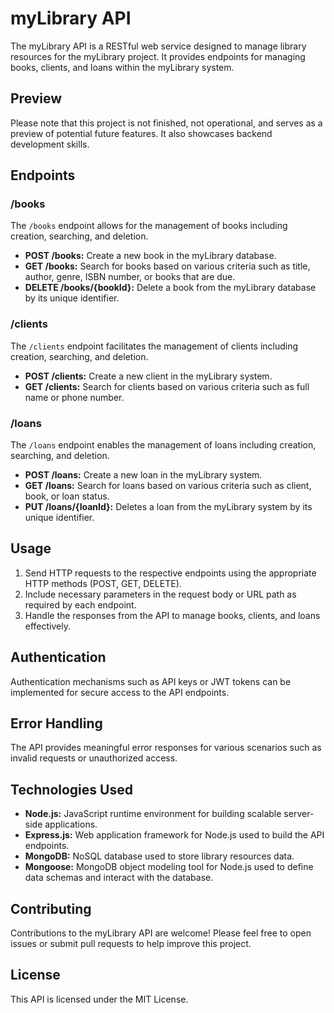 # myLibrary API

The myLibrary API is a RESTful web service designed to manage library resources for the myLibrary project. It provides endpoints for managing books, clients, and loans within the myLibrary system.
## Preview

Please note that this project is not finished, not operational, and serves as a preview of potential future features. It also showcases backend development skills.

## Endpoints

### /books

The `/books` endpoint allows for the management of books including creation, searching, and deletion.

- **POST /books:** Create a new book in the myLibrary database.
- **GET /books:** Search for books based on various criteria such as title, author, genre, ISBN number, or books that are due.
- **DELETE /books/{bookId}:** Delete a book from the myLibrary database by its unique identifier.

### /clients

The `/clients` endpoint facilitates the management of clients including creation, searching, and deletion.

- **POST /clients:** Create a new client in the myLibrary system.
- **GET /clients:** Search for clients based on various criteria such as full name or phone number.

### /loans

The `/loans` endpoint enables the management of loans including creation, searching, and deletion.

- **POST /loans:** Create a new loan in the myLibrary system.
- **GET /loans:** Search for loans based on various criteria such as client, book, or loan status.
- **PUT /loans/{loanId}:** Deletes a loan from the myLibrary system by its unique identifier.

## Usage

1. Send HTTP requests to the respective endpoints using the appropriate HTTP methods (POST, GET, DELETE).
2. Include necessary parameters in the request body or URL path as required by each endpoint.
3. Handle the responses from the API to manage books, clients, and loans effectively.

## Authentication

Authentication mechanisms such as API keys or JWT tokens can be implemented for secure access to the API endpoints.

## Error Handling

The API provides meaningful error responses for various scenarios such as invalid requests or unauthorized access.

## Technologies Used

- **Node.js:** JavaScript runtime environment for building scalable server-side applications.
- **Express.js:** Web application framework for Node.js used to build the API endpoints.
- **MongoDB:** NoSQL database used to store library resources data.
- **Mongoose:** MongoDB object modeling tool for Node.js used to define data schemas and interact with the database.

## Contributing

Contributions to the myLibrary API are welcome! Please feel free to open issues or submit pull requests to help improve this project.

## License

This API is licensed under the MIT License.